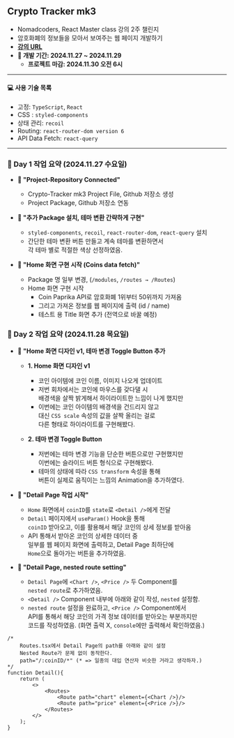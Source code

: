 ## Crypto Tracker mk3

- Nomadcoders, React Master class 강의 2주 챌린지
- 암호화폐의 정보들을 모아서 보여주는 웹 페이지 개발하기
- **[강의 URL](https://nomadcoders.co/react-masterclass)**
- **📆 개발 기간: 2024.11.27 ~ 2024.11.29**
    - **프로젝트 마감: 2024.11.30 오전 6시**

---

#### 💻 사용 기술 목록
- 고정: `TypeScript`, `React`
- CSS : `styled-components`
- 상태 관리: `recoil`
- Routing: `react-router-dom version 6`
- API Data Fetch: `react-query`

---

### 📆 Day 1 작업 요약 (2024.11.27 수요일)

- **📑 "Project-Repository Connected"**
    - Crypto-Tracker mk3 Project File, Github 저장소 생성
    - Project Package, Github 저장소 연동

- **📑 "추가 Package 설치, 테마 변환 간략하게 구현"**
    - `styled-components`, `recoil`, `react-router-dom`, `react-query` 설치
    - 간단한 테마 변환 버튼 만들고 계속 테마를 변환하면서 <br/>
        각 테마 별로 적절한 색상 선정하였음.

- **📑 "Home 화면 구현 시작 (Coins data fetch)"**
    - Package 명 일부 변경, (`/modules`, `/routes → /Routes`)
    - Home 화면 구현 시작
        - Coin Paprika API로 암호화폐 1위부터 50위까지 가져옴
        - 그리고 가져온 정보를 웹 페이지에 출력 (id / name)
        - 테스트 용 Title 화면 추가 (전역으로 바꿀 예정)

### 📆 Day 2 작업 요약 (2024.11.28 목요일)

- **📑 "Home 화면 디자인 v1, 테마 변경 Toggle Button 추가**
    - **1. Home 화면 디자인 v1**
        - 코인 아이템에 코인 이름, 이미지 나오게 업데이트
        - 저번 회차에서는 코인에 마우스를 갖다댈 시 <br/>
            배경색을 살짝 밝게해서 하이라이트한 느낌이 나게 했지만 <br/>
        - 이번에는 코인 아이템의 배경색을 건드리지 않고 <br/>
            대신 `CSS scale` 속성의 값을 살짝 올리는 걸로 <br/>
            다른 형태로 하이라이트를 구현해봤다.

    - **2. 테마 변경 Toggle Button**
        - 저번에는 테마 변경 기능을 단순한 버튼으로만 구현했지만 <br/>
            이번에는 슬라이드 버튼 형식으로 구현해봤다.
        - 테마의 상태에 따라 `CSS transform` 속성을 통해 <br/>
            버튼이 실제로 움직이는 느낌의 Animation을 추가하였다.

- **📑 "Detail Page 작업 시작"**
    - `Home` 화면에서 `coinID`를 `state`로 `<Detail />`에게 전달
    - `Detail` 페이지에서 `useParam()` Hook을 통해 <br/>
        `coinID` 받아오고, 이를 활용해서 해당 코인의 상세 정보를 받아옴
    - API 통해서 받아온 코인의 상세한 데이터 중 <br/>
        일부를 웹 페이지 화면에 출력하고, Detail Page 최하단에 <br/>
        `Home`으로 돌아가는 버튼을 추가하였음.

- **📑 "Detail Page, nested route setting"**
    - `Detail Page`에 `<Chart />`, `<Price />` 두 Component를 <br/>
        `nested route`로 추가하였음.
    - `<Detail />` Component 내부에 아래와 같이 작성, `nested` 설정함.
    - `nested route` 설정을 완료하고, `<Price />` Component에서 <br/>
        API를 통해서 해당 코인의 가격 정보 데이터를 받아오는 부분까지만 <br/>
        코드를 작성하였음. (화면 출력 X, `console`에만 출력해서 확인하였음.)

``` tsx
/*
    Routes.tsx에서 Detail Page의 path를 아래와 같이 설정
    Nested Route가 문제 없이 동작한다.
    path="/:coinID/*" (* => 일종의 대입 연산자 비슷한 거라고 생각하자.)
*/
function Detail(){
    return (
        <>
            <Routes>
                <Route path="chart" element={<Chart />}/>
                <Route path="price" element={<Price />}/>
            </Routes>
        </>
    );
}
``` 